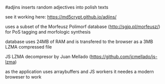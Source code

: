 #adjins
inserts random adjectives into polish texts

see it working here: https://md5crypt.github.io/adjins/

uses a subset of the Morfeusz Polimorf database (http://sgjp.pl/morfeusz/) for PoS tagging and morfologic synthesis

database uses 24MB of RAM and is transfered to the browser as a 3MB LZMA compressed file

JS LZMA decompresor by Juan Mellado (https://github.com/jcmellado/js-lzma)

as the application uses arraybuffers and JS workers it needes a modern broweser to work
